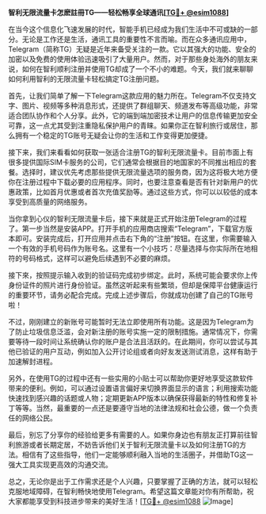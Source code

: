 **智利无限流量卡怎麽註冊TG——轻松畅享全球通讯[[TG💪+ @esim1088](https://t.me/s/esim1088)]**

在当今这个信息化飞速发展的时代，智能手机已经成为我们生活中不可或缺的一部分。无论是工作还是生活，通讯工具的重要性不言而喻。而在众多通讯应用中，Telegram（简称TG）无疑是近年来备受关注的一款。它以其强大的功能、安全的加密以及免费的使用体验迅速吸引了大量用户。然而，对于那些身处海外的朋友来说，如何在智利顺利注册并使用TG却成了一个不小的难题。今天，我们就来聊聊如何利用智利的无限流量卡轻松搞定TG注册问题。

首先，让我们简单了解一下Telegram这款应用的魅力所在。Telegram不仅支持文字、图片、视频等多种消息形式，还提供了群组聊天、频道发布等高级功能，非常适合团队协作和个人分享。此外，它的端到端加密技术让用户的信息传输更加安全可靠，这一点尤其受到注重隐私保护用户的青睐。如果你正在智利旅行或居住，那么拥有一个稳定的TG账号无疑会让你的生活和工作变得更加便捷。

接下来，我们来看看如何获取一张适合注册TG的智利无限流量卡。目前市面上有很多提供国际SIM卡服务的公司，它们通常会根据目的地国家的不同推出相应的套餐。选择时，建议优先考虑那些提供无限流量选项的服务商，因为这将极大地方便你在注册过程中下载必要的应用程序。同时，也要注意查看是否有针对新用户的优惠政策，比如首月优惠或者首次充值奖励等。通过这些方式，你可以以较低的成本享受到高质量的网络服务。

当你拿到心仪的智利无限流量卡后，接下来就是正式开始注册Telegram的过程了。第一步当然是安装APP。打开手机的应用商店搜索“Telegram”，下载官方版本即可。安装完成后，打开应用并点击右下角的“注册”按钮。在这里，你需要输入一个有效的手机号码作为账号名。这里有一个小技巧：尽量选择与你实际所在地相符的号码格式，这样可以避免后续遇到不必要的麻烦。

接下來，按照提示输入收到的验证码完成初步绑定。此时，系统可能会要求你上传身份证件的照片进行身份验证。虽然这听起来有些繁琐，但却是保障平台健康运行的重要环节，请务必配合完成。完成上述步骤后，你就成功创建了自己的TG账号啦！

不过，刚刚建立的新账号可能暂时无法立即使用所有功能。这是因为Telegram为了防止垃圾信息泛滥，会对新注册的账号实施一定的限制措施。通常情况下，你需要等待一段时间让系统确认你的账户是合法且活跃的。在此期间，你可以尝试与其他已验证的用户互动，例如加入公开讨论组或者向好友发送测试消息，这样有助于加速解封进程。

另外，在使用TG的过程中还有一些实用的小贴士可以帮助你更好地享受这款软件带来的便利。例如，可以通过设置语言偏好来切换界面显示的语言；利用搜索功能快速找到感兴趣的话题或人物；定期更新APP版本以确保获得最新的特性和修复补丁等等。当然，最重要的一点还是要遵守当地的法律法规和社会公德，做一个负责任的网络公民。

最后，别忘了分享你的经验给更多有需要的人。如果你身边也有朋友正打算前往智利旅游或者长期定居，不妨告诉他们关于智利无限流量卡以及如何注册TG的方法。相信有了这些指导，他们一定能够顺利融入当地的生活圈子，并借助TG这一强大工具实现更高效的沟通交流。

总之，无论你是出于工作需求还是个人兴趣，只要掌握了正确的方法，就可以轻松克服地域障碍，在智利畅快地使用Telegram。希望这篇文章能对你有所帮助，祝大家都能享受到科技进步带来的美好生活！[[TG💪+ @esim1088](https://t.me/s/esim1088) ![Image](https://i.postimg.cc/4NQfJmqS/Snipaste-2025-05-13-00-14-12.png)]